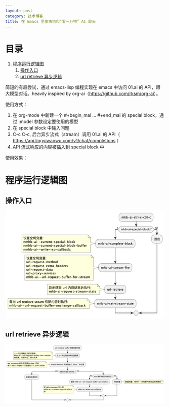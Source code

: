 ```yaml
---
layout: post
category: 技术博客
title: 在 Emacs 里愉快地和“零一万物” AI 聊天
---
```


# 目录

1.  [程序运行逻辑图](#orgdc278ac)
    1.  [操作入口](#org53a9c22)
    2.  [url retrieve 异步逻辑](#org626f4f3)

简短的有趣尝试，通过 emacs-lisp 编程实现在 emacs 中访问 01.ai 的 API，跟大模型对话。heavily inspired by org-ai（<https://github.com/rksm/org-ai>）。


使用方式：  

1.  在 org-mode 中新建一个 #+begin\_mai &#x2026; #+end\_mai 的 special block，通过 :model 参数设定要使用的模型
2.  在 special block 中输入问题
3.  C-c C-c, 后台异步流式（stream）调用 01.ai 的 API（ <https://api.lingyiwanwu.com/v1/chat/completions> ）
4.  API 流式响应的内容被插入到 special block 中

使用效果：  


<a id="orgdc278ac"></a>

# 程序运行逻辑图


<a id="org53a9c22"></a>

## 操作入口

![操作入库.png](/assets/imgs/240321czrk.png)


<a id="org626f4f3"></a>

## url retrieve 异步逻辑

![异步逻辑.png](/assets/imgs/240321yblj.png)

